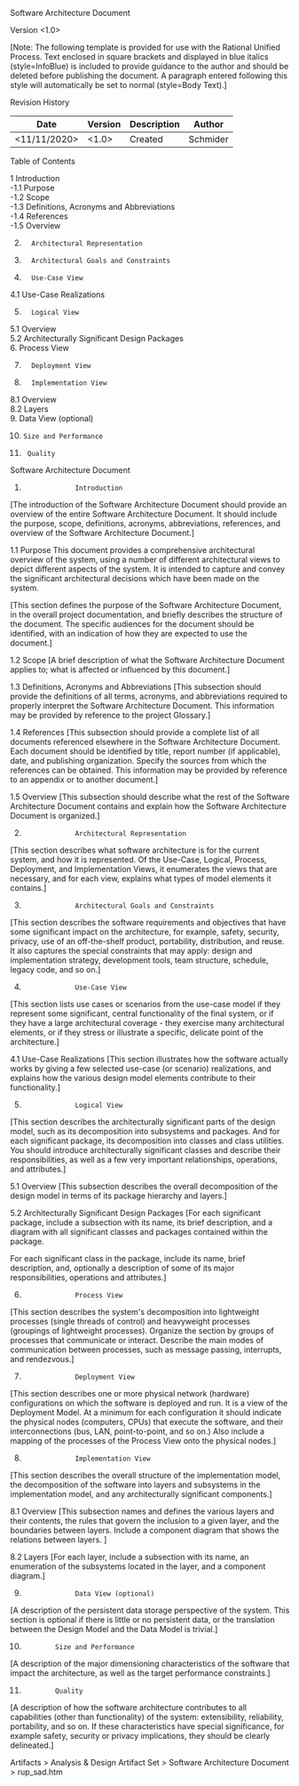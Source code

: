 <Project Name>

Software Architecture Document

Version <1.0>

[Note: The following template is provided for use with the Rational Unified Process.  Text enclosed in square brackets and displayed in blue italics (style=InfoBlue) is included to provide guidance to the author and should be deleted before publishing the document. A paragraph entered following this style will automatically be set to normal (style=Body Text).]

 

Revision History

|Date|Version|Description|Author|
|---|---|---|---|
|<11/11/2020>|<1.0>|Created|Schmider|

 	 	 	 
 	 	 	 
 	 	 	 

Table of Contents

1       Introduction         
-1.1     Purpose     
-1.2     Scope     
-1.3     Definitions, Acronyms and Abbreviations     
-1.4     References     
-1.5     Overview     

2.       Architectural Representation

3.       Architectural Goals and Constraints   

4.       Use-Case View
4.1     Use-Case Realizations     
 
5.       Logical View
5.1     Overview     
5.2     Architecturally Significant Design Packages     
6.       Process View

7.       Deployment View

8.       Implementation View
8.1     Overview     
8.2     Layers     
9.       Data View (optional)       

10.     Size and Performance               

11.      Quality               

Software Architecture Document

1.                  Introduction
[The introduction of the Software Architecture Document should provide an overview of the entire Software Architecture Document. It should include the purpose, scope, definitions, acronyms, abbreviations, references, and overview of the Software Architecture Document.]

1.1               Purpose
This document provides a comprehensive architectural overview of the system, using a number of different architectural views to depict different aspects of the system.  It is intended to capture and convey the significant architectural decisions which have been made on the system.

[This section defines the purpose of the Software Architecture Document, in the overall project documentation, and briefly describes the structure of the document. The specific audiences for the document should be identified, with an indication of how they are expected to use the document.]

1.2               Scope
[A brief description of what the Software Architecture Document applies to; what is affected or influenced by this document.]

1.3               Definitions, Acronyms and Abbreviations
[This subsection should provide the definitions of all terms, acronyms, and abbreviations required to properly interpret the Software Architecture Document.  This information may be provided by reference to the project Glossary.]

1.4               References
[This subsection should provide a complete list of all documents referenced elsewhere in the Software Architecture Document.  Each document should be identified by title, report number (if applicable), date, and publishing organization.  Specify the sources from which the references can be obtained. This information may be provided by reference to an appendix or to another document.]

1.5               Overview
[This subsection should describe what the rest of the Software Architecture Document contains and explain how the Software Architecture Document is organized.]

2.                  Architectural Representation
[This section describes what software architecture is for the current system, and how it is represented. Of the Use-Case, Logical, Process, Deployment, and Implementation Views, it enumerates the views that are necessary, and for each view, explains what types of model elements it contains.]

3.                  Architectural Goals and Constraints
[This section describes the software requirements and objectives that have some significant impact on the architecture, for example, safety, security, privacy, use of an off-the-shelf product, portability, distribution, and reuse. It also captures the special constraints that may apply: design and implementation strategy, development tools, team structure, schedule, legacy code, and so on.]

4.                  Use-Case View
[This section lists use cases or scenarios from the use-case model if they represent some significant, central functionality of the final system, or if they have a large architectural coverage - they exercise many architectural elements, or if they stress or illustrate a specific, delicate point of the architecture.]

4.1               Use-Case Realizations
[This section illustrates how the software actually works by giving a few selected use-case (or scenario) realizations, and explains how the various design model elements contribute to their functionality.]

5.                  Logical View
[This section describes the architecturally significant parts of the design model, such as its decomposition into subsystems and packages. And for each significant package, its decomposition into classes and class utilities. You should introduce architecturally significant classes and describe their responsibilities, as well as a few very important relationships, operations, and attributes.]

5.1               Overview
[This subsection describes the overall decomposition of the design model in terms of its package hierarchy and layers.]

5.2               Architecturally Significant Design Packages
[For each significant package, include a subsection with its name, its brief description, and a diagram with all significant classes and packages contained within the package.

For each significant class in the package, include its name, brief description, and, optionally a description of some of its major responsibilities, operations and attributes.]

6.                  Process View
[This section describes the system's decomposition into lightweight processes (single threads of control) and heavyweight processes (groupings of lightweight processes). Organize the section by groups of processes that communicate or interact. Describe the main modes of communication between processes, such as message passing, interrupts, and rendezvous.]

7.                  Deployment View
[This section describes one or more physical network (hardware) configurations on which the software is deployed and run. It is a view of the Deployment Model. At a minimum for each configuration it should indicate the physical nodes (computers, CPUs) that execute the software, and their interconnections (bus, LAN, point-to-point, and so on.) Also include a mapping of the processes of the Process View onto the physical nodes.]

8.                  Implementation View
[This section describes the overall structure of the implementation model, the decomposition of the software into layers and subsystems in the implementation model, and any architecturally significant components.]

8.1               Overview
[This subsection names and defines the various layers and their contents, the rules that govern the inclusion to a given layer, and the boundaries between layers. Include a component diagram that shows the relations between layers. ]

8.2               Layers
[For each layer, include a subsection with its name, an enumeration of the subsystems located in the layer, and a component diagram.]

9.                  Data View (optional)
[A description of the persistent data storage perspective of the system. This section is optional if there is little or no persistent data, or the translation between the Design Model and the Data Model is trivial.]

10.             Size and Performance
[A description of the major dimensioning characteristics of the software that impact the architecture, as well as the target performance constraints.]

11.             Quality
[A description of how the software architecture contributes to all capabilities (other than functionality) of the system: extensibility, reliability, portability, and so on. If these characteristics have special significance, for example safety, security or privacy implications, they should be clearly delineated.]

 Artifacts >  Analysis & Design Artifact Set >  Software Architecture Document >  rup_sad.htm
